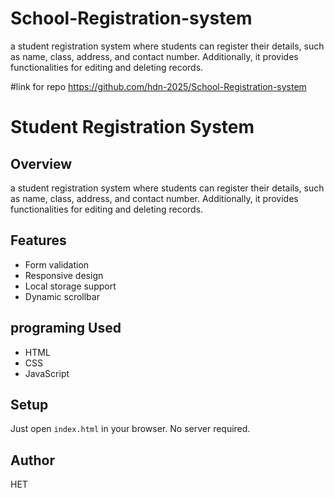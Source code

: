 # School-Registration-system
a student registration system where students can register their details,  such as name, class, address, and contact number. Additionally, it provides  functionalities for editing and deleting records.

#link for repo
https://github.com/hdn-2025/School-Registration-system
# Student Registration System

## Overview
a student registration system where students can register their details,
such as name, class, address, and contact number. Additionally, it provides 
functionalities for editing and deleting records. 

## Features
- Form validation
- Responsive design
- Local storage support
- Dynamic scrollbar
  

## programing Used
- HTML
- CSS
- JavaScript

## Setup
Just open `index.html` in your browser. No server required.

## Author

HET
